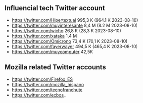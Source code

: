 ## Influencial tech Twitter account

* https://twitter.com/Hipertextual 995,3 K (964.1 K 2023-08-10)
* https://twitter.com/muyinteresante 8,4 M (8.2 M 2023-08-10)
* https://twitter.com/wicho 26,8 K (28,3 K 2023-08-10)
* https://twitter.com/xataka  1,4 M
* https://twitter.com/Omicrono 73,4 K (70,1 K 2023-08-10)
* https://twitter.com/fayerwayer 494,5 K (465,4 K 2023-08-10)
* https://twitter.com/muycomputer 42,5K
## Mozilla related Twitter accounts
* https://twitter.com/Firefox_ES
* https://twitter.com/mozilla_hispano
* https://twitter.com/tecnofranchute
* https://twitter.com/ecbos_
